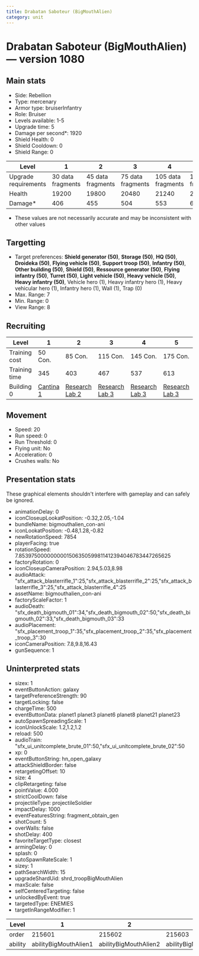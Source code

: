 ```yaml
---
title: Drabatan Saboteur (BigMouthAlien)
category: unit
---
```


# Drabatan Saboteur (BigMouthAlien) — version 1080

## Main stats

  * Side: Rebellion
  * Type: mercenary
  * Armor type: bruiserInfantry
  * Role: Bruiser
  * Levels available: 1-5
  * Upgrade time: 5
  * Damage per second*: 1920
  * Shield Health: 0
  * Shield Cooldown: 0
  * Shield Range: 0

|Level               |1                |2                |3                |4                 |5                 |
|--------------------|-----------------|-----------------|-----------------|------------------|------------------|
|Upgrade requirements|30 data fragments|45 data fragments|75 data fragments|105 data fragments|135 data fragments|
|Health              |19200            |19800            |20480            |21240             |22080             |
|Damage*             |406              |455              |504              |553               |602               |

* These values are not necessarily accurate and may be inconsistent with other values

## Targetting

  * Target preferences: **Shield generator (50)**, **Storage (50)**, **HQ (50)**, **Droideka (50)**, **Flying vehicle (50)**, **Support troop (50)**, **Infantry (50)**, **Other building (50)**, **Shield (50)**, **Ressource generator (50)**, **Flying infantry (50)**, **Turret (50)**, **Light vehicle (50)**, **Heavy vehicle (50)**, **Heavy infantry (50)**, Vehicle hero (1), Heavy infantry hero (1), Heavy vehicular hero (1), Infantry hero (1), Wall (1), Trap (0)
  * Max. Range: 7
  * Min. Range: 0
  * View Range: 8

## Recruiting

|Level        |1                                       |2                                     |3                                     |4                                     |5                                     |
|-------------|----------------------------------------|--------------------------------------|--------------------------------------|--------------------------------------|--------------------------------------|
|Training cost|50 Con.                                 |85 Con.                               |115 Con.                              |145 Con.                              |175 Con.                              |
|Training time|345                                     |403                                   |467                                   |537                                   |613                                   |
|Building 0   |[Cantina 1](rebelContrabandCantina.html)|[Research Lab 2](rebelOffenseLab.html)|[Research Lab 3](rebelOffenseLab.html)|[Research Lab 3](rebelOffenseLab.html)|[Research Lab 3](rebelOffenseLab.html)|

## Movement

  * Speed: 20
  * Run speed: 0
  * Run Threshold: 0
  * Flying unit: No
  * Acceleration: 0
  * Crushes walls: No

## Presentation stats

These graphical elements shouldn't interfere with gameplay and can safely be ignored.

  * animationDelay: 0
  * iconCloseupLookatPosition: -0.32,2.05,-1.04
  * bundleName: bigmouthalien_con-ani
  * iconLookatPosition: -0.48,1.28,-0.82
  * newRotationSpeed: 7854
  * playerFacing: true
  * rotationSpeed: 7.8539750000000001506350599811412394046783447265625
  * factoryRotation: 0
  * iconCloseupCameraPosition: 2.94,5.03,8.98
  * audioAttack: "sfx_attack_blasterrifle_1":25,"sfx_attack_blasterrifle_2":25,"sfx_attack_blasterrifle_3":25,"sfx_attack_blasterrifle_4":25
  * assetName: bigmouthalien_con-ani
  * factoryScaleFactor: 1
  * audioDeath: "sfx_death_bigmouth_01":34,"sfx_death_bigmouth_02":50,"sfx_death_bigmouth_02":33,"sfx_death_bigmouth_03":33
  * audioPlacement: "sfx_placement_troop_1":35,"sfx_placement_troop_2":35,"sfx_placement_troop_3":30
  * iconCameraPosition: 7.8,9.8,16.43
  * gunSequence: 1

## Uninterpreted stats

  * sizex: 1
  * eventButtonAction: galaxy
  * targetPreferenceStrength: 90
  * targetLocking: false
  * chargeTime: 500
  * eventButtonData: planet1 planet3 planet6 planet8 planet21 planet23
  * autoSpawnSpreadingScale: 1
  * iconUnlockScale: 1.2,1.2,1.2
  * reload: 500
  * audioTrain: "sfx_ui_unitcomplete_brute_01":50,"sfx_ui_unitcomplete_brute_02":50
  * xp: 0
  * eventButtonString: hn_open_galaxy
  * attackShieldBorder: false
  * retargetingOffset: 10
  * size: 4
  * clipRetargeting: false
  * pointValue: 4.000
  * strictCoolDown: false
  * projectileType: projectileSoldier
  * impactDelay: 1000
  * eventFeaturesString: fragment_obtain_gen
  * shotCount: 5
  * overWalls: false
  * shotDelay: 400
  * favoriteTargetType: closest
  * armingDelay: 0
  * splash: 0
  * autoSpawnRateScale: 1
  * sizey: 1
  * pathSearchWidth: 15
  * upgradeShardUid: shrd_troopBigMouthAlien
  * maxScale: false
  * selfCenteredTargeting: false
  * unlockedByEvent: true
  * targetedType: ENEMIES
  * targetInRangeModifier: 1

|Level  |1                    |2                    |3                    |4                    |5                    |
|-------|---------------------|---------------------|---------------------|---------------------|---------------------|
|order  |215601               |215602               |215603               |215604               |215605               |
|ability|abilityBigMouthAlien1|abilityBigMouthAlien2|abilityBigMouthAlien3|abilityBigMouthAlien4|abilityBigMouthAlien5|

